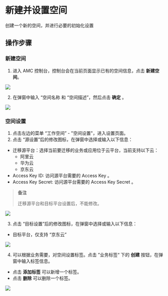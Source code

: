# 新建并设置空间
创建一个新的空间，并进行必要的初始化设置

## 操作步骤
### 新建空间
1. 进入 AMC 控制台，控制台会在当前页面显示已有的空间信息，点击 **新建空间**。

  ![](../../../../../image/AMC/space-list.png)

2. 在弹窗中输入 “空间名称 和 “空间描述”，然后点击 **确定** 。

  ![](../../../../../image/AMC/create-space.png)


### 空间设置
1. 点击左边的菜单 “工作空间” - "空间设置"，进入设置页面。
2. 点击 “源设置”后的修改图标，在弹窗中选择或输入以下信息：
  - 迁移源平台：选择当前要迁移的业务或应用位于云平台，当前支持以下云：
    - 阿里云
    - 华为云
    - 京东云
  - Access Key ID: 访问源平台需要的 Access Key 。
  - Access Key Secret: 访问源平台需要的 Access Key Secret 。
  
  > **备注**
  >  
  > 迁移源平台和目标平台设置后，不能修改。  
  
  ![](../../../../../image/AMC/space-setting-1.png)

3. 点击 “目标设置”后的修改图标，在弹窗中选择或输入以下信息：
  - 目标平台，仅支持 “京东云”
  
  ![](../../../../../image/AMC/space-setting-2.png)

4. 可以根据业务需要，对空间设置标签。点击 ”业务标签“ 下的 **创建** 按钮，在弹窗中输入标签信息。
  - 点击 **添加标签** 可以新增一个标签。
  - 点击 **删除** 可以删除一个标签。
  
  ![](../../../../../image/AMC/space-setting-3.png)
